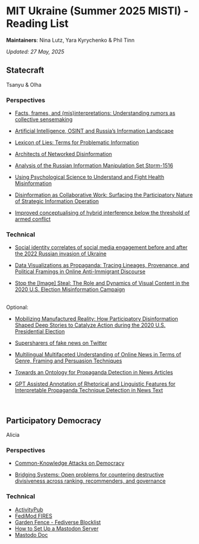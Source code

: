 # MIT Ukraine (Summer 2025 MISTI) - Reading List

**Maintainers**: Nina Lutz, Yara Kyrychenko & Phil Tinn

*Updated: 27 May, 2025*
<br/> 

## Statecraft
Tsanyu & Olha
<br/> 
### Perspectives
- [Facts, frames, and (mis)interpretations: Understanding rumors as collective sensemaking](https://www.cip.uw.edu/2023/12/06/rumors-collective-sensemaking-kate-starbird/)

- [Artificial Intelligence, OSINT and Russia’s Information Landscape](https://cetas.turing.ac.uk/sites/default/files/2023-02/cetas_expert_analysis_-_artificial_intelligence_osint_and_russias_information_landscape.pdf)

- [Lexicon of Lies: Terms for Problematic Information](https://datasociety.net/pubs/oh/DataAndSociety_LexiconofLies.pdf)  

- [Architects of Networked Disinformation](https://newtontechfordev.com/wp-content/uploads/2018/02/ARCHITECTS-OF-NETWORKED-DISINFORMATION-FULL-REPORT.pdf)

- [Analysis of the Russian Information Manipulation Set Storm-1516](https://drive.google.com/file/d/1-mZrWOX7OtDmX7RTDbsSfpW8445hx9vq/view)

- [Using Psychological Science to Understand and Fight Health Misinformation](https://www.apa.org/pubs/reports/misinformation-consensus-statement.pdf)

- [Disinformation as Collaborative Work: Surfacing the Participatory Nature of Strategic Information Operation](https://dl.acm.org/doi/pdf/10.1145/3359229)

- [Improved conceptualising of hybrid interference below the threshold of armed conflict](https://www.tandfonline.com/doi/full/10.1080/09662839.2023.2267478)

### Technical
- [Social identity correlates of social media engagement before and after the 2022 Russian invasion of Ukraine](https://www.nature.com/articles/s41467-024-52179-8)

- [Data Visualizations as Propaganda: Tracing Lineages, Provenance, and Political Framings in Online Anti-Immigrant Discourse](https://github.com/MIT-Ukraine/Digital-Frontlines/blob/main/reading_lists/PDFs/nina_priya_kate_cscw_2025.pdf)

- [Stop the [Image] Steal: The Role and Dynamics of Visual Content in the 2020 U.S. Election Misinformation Campaign](https://dl.acm.org/doi/10.1145/3555599)

<br/> 
Optional:

- [Mobilizing Manufactured Reality: How Participatory Disinformation Shaped Deep Stories to Catalyze Action during the 2020 U.S. Presidential Election
](https://dl.acm.org/doi/abs/10.1145/3579616)

- [Supersharers of fake news on Twitter](https://www.science.org/doi/10.1126/science.adl4435)

- [Multilingual Multifaceted Understanding of Online News in Terms of Genre, Framing and Persuasion Techniques](https://aclanthology.org/2023.acl-long.169.pdf)

- [Towards an Ontology for Propaganda Detection in News Articles](https://link.springer.com/chapter/10.1007/978-3-030-80418-3_35)

- [GPT Assisted Annotation of Rhetorical and Linguistic Features for Interpretable Propaganda Technique Detection in News Text](https://arxiv.org/abs/2407.11827)


<br/> 

## Participatory Democracy
Alicia
<br/> 
### Perspectives

- [Common-Knowledge Attacks on Democracy](https://www.schneier.com/wp-content/uploads/2018/11/Common_Knowledge_Attacks-2.pdf)

- [Bridging Systems: Open problems for countering destructive divisiveness across ranking, recommenders, and governance](https://knightcolumbia.org/content/bridging-systems)


### Technical

- [ActivityPub](https://en.wikipedia.org/wiki/ActivityPub)
- [FediMod FIRES](https://fires.fedimod.org/)
- [Garden Fence - Fediverse Blocklist](https://gardenfence.github.io/)
- [How to Set Up a Mastodon Server](https://www.liquidweb.com/blog/how-to-set-up-mastodon-server/)
- [Mastodo Doc](https://docs.joinmastodon.org/user/run-your-own/)


<br/> 

